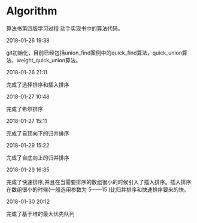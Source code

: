 # Algorithm
算法书第四版学习过程 动手实现书中的算法代码。

2018-01-26 19:38

git初始化，目前已经包括union_find案例中的quick_find算法，quick_union算法，weight_quick_union算法。

2018-01-26 21:11

完成了选择排序和插入排序

2018-01-27 10:48

完成了希尔排序

2018-01-27 15:11

完成了自顶向下的归并排序

2018-01-29 15:22

完成了自底向上的归并排序

2018-01-29 16:35

完成了快速排序,并且在当需要排序的数组很小的时候引入了插入排序。插入排序在数组很小的时候(一般选用参数为 5——15 )比归并排序和快速排序要来的快。

2018-01-30 20:12

完成了基于堆的最大优先队列 